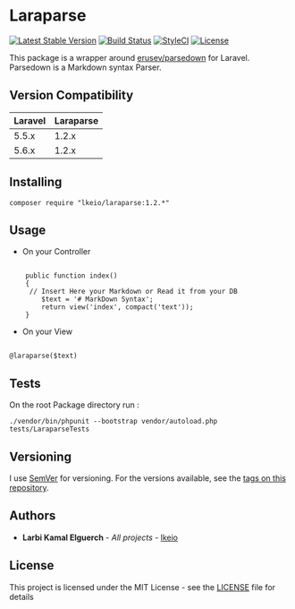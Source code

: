 # Laraparse

[![Latest Stable Version](https://poser.pugx.org/lkeio/laraparse/v/stable)](https://packagist.org/packages/lkeio/laraparse)
[![Build Status](https://travis-ci.org/lkeio/Laraparse.svg?branch=master)](https://travis-ci.org/lkeio/Laraparse)
[![StyleCI](https://styleci.io/repos/120118206/shield?branch=master)](https://styleci.io/repos/120118206)
[![License](https://poser.pugx.org/lkeio/laraparse/license)](https://packagist.org/packages/lkeio/laraparse)

This package is a wrapper around [erusev/parsedown](https://github.com/erusev/parsedown) for Laravel.
Parsedown is a Markdown syntax Parser.

## Version Compatibility

 Laravel  | Laraparse
:---------|:----------
 5.5.x    | 1.2.x
 5.6.x    | 1.2.x

## Installing

```
composer require "lkeio/laraparse:1.2.*"
```

## Usage

- On your Controller 

```

    public function index()
    {
     // Insert Here your Markdown or Read it from your DB
        $text = '# MarkDown Syntax';
        return view('index', compact('text'));
    }

```
- On your View 

```

@laraparse($text)

```

## Tests 

On the root Package directory run :

```
./vendor/bin/phpunit --bootstrap vendor/autoload.php tests/LaraparseTests

```

## Versioning

I use [SemVer](http://semver.org/) for versioning. For the versions available, see the [tags on this repository](https://github.com/lkeio/Laraparse/tags). 

## Authors

* **Larbi Kamal Elguerch** - *All projects* - [lkeio](https://github.com/lkeio)

## License

This project is licensed under the MIT License - see the [LICENSE](LICENSE) file for details

